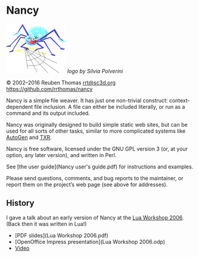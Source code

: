 # Nancy

![logo](logo/nancy-small.png) _logo by Silvia Polverini_

© 2002–2016 Reuben Thomas <rrt@sc3d.org>  
https://github.com/rrthomas/nancy

Nancy is a simple file weaver. It has just one non-trivial construct:
context-dependent file inclusion. A file can either be included literally,
or run as a command and its output included.

Nancy was originally designed to build simple static web sites, but can be used for all sorts of other tasks, similar to more complicated systems like [AutoGen](http://autogen.sourceforge.net) and [TXR](http://www.nongnu.org/txr).

Nancy is free software, licensed under the GNU GPL version 3 (or, at
your option, any later version), and written in Perl.

See [the user guide](Nancy user's guide.pdf) for instructions and examples.

Please send questions, comments, and bug reports to the maintainer, or
report them on the project’s web page (see above for addresses).

## History

I gave a talk about an early version of Nancy at the
[Lua Workshop 2006](https://www.lua.org/wshop06.html). (Back then it was
written in Lua!)

* [PDF slides](Lua Workshop 2006.pdf)
* [OpenOffice Impress presentation](Lua Workshop 2006.odp)
* [Video](https://youtube.com/watch?v=-QDRQXK9VFE)

